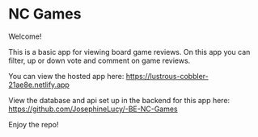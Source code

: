 # NC Games

Welcome!

This is a basic app for viewing board game reviews. On this app you can filter, up or down vote and comment on game reviews.

You can view the hosted app here: https://lustrous-cobbler-21ae8e.netlify.app

View the database and api set up in the backend for this app here: https://github.com/JosephineLucy/-BE-NC-Games

Enjoy the repo!

